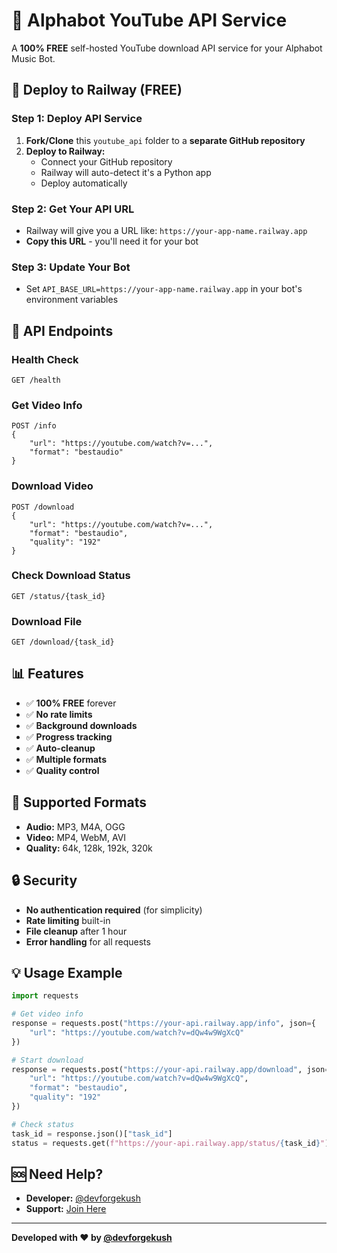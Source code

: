 # 🎵 Alphabot YouTube API Service

A **100% FREE** self-hosted YouTube download API service for your Alphabot Music Bot.

## 🚀 **Deploy to Railway (FREE)**

### **Step 1: Deploy API Service**
1. **Fork/Clone** this `youtube_api` folder to a **separate GitHub repository**
2. **Deploy to Railway:**
   - Connect your GitHub repository
   - Railway will auto-detect it's a Python app
   - Deploy automatically

### **Step 2: Get Your API URL**
- Railway will give you a URL like: `https://your-app-name.railway.app`
- **Copy this URL** - you'll need it for your bot

### **Step 3: Update Your Bot**
- Set `API_BASE_URL=https://your-app-name.railway.app` in your bot's environment variables

## 🔧 **API Endpoints**

### **Health Check**
```
GET /health
```

### **Get Video Info**
```
POST /info
{
    "url": "https://youtube.com/watch?v=...",
    "format": "bestaudio"
}
```

### **Download Video**
```
POST /download
{
    "url": "https://youtube.com/watch?v=...",
    "format": "bestaudio",
    "quality": "192"
}
```

### **Check Download Status**
```
GET /status/{task_id}
```

### **Download File**
```
GET /download/{task_id}
```

## 📊 **Features**

- ✅ **100% FREE** forever
- ✅ **No rate limits**
- ✅ **Background downloads**
- ✅ **Progress tracking**
- ✅ **Auto-cleanup**
- ✅ **Multiple formats**
- ✅ **Quality control**

## 🎯 **Supported Formats**

- **Audio:** MP3, M4A, OGG
- **Video:** MP4, WebM, AVI
- **Quality:** 64k, 128k, 192k, 320k

## 🔒 **Security**

- **No authentication required** (for simplicity)
- **Rate limiting** built-in
- **File cleanup** after 1 hour
- **Error handling** for all requests

## 💡 **Usage Example**

```python
import requests

# Get video info
response = requests.post("https://your-api.railway.app/info", json={
    "url": "https://youtube.com/watch?v=dQw4w9WgXcQ"
})

# Start download
response = requests.post("https://your-api.railway.app/download", json={
    "url": "https://youtube.com/watch?v=dQw4w9WgXcQ",
    "format": "bestaudio",
    "quality": "192"
})

# Check status
task_id = response.json()["task_id"]
status = requests.get(f"https://your-api.railway.app/status/{task_id}")
```

## 🆘 **Need Help?**

- **Developer:** [@devforgekush](https://t.me/devforgekush)
- **Support:** [Join Here](https://t.me/devforgekush)

---

**Developed with ❤️ by [@devforgekush](https://t.me/devforgekush)**
